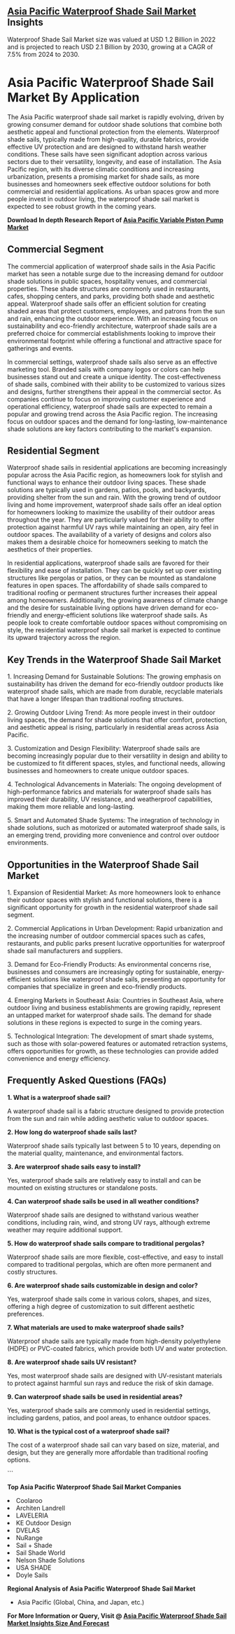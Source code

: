 <h2><a href="https://www.verifiedmarketreports.com/download-sample/?rid=223830&amp;utm_source=Github-Feb&amp;utm_medium=219" target="_blank">Asia Pacific Waterproof Shade Sail Market</a> Insights</h2><p>Waterproof Shade Sail Market size was valued at USD 1.2 Billion in 2022 and is projected to reach USD 2.1 Billion by 2030, growing at a CAGR of 7.5% from 2024 to 2030.</p><p><h1>Asia Pacific Waterproof Shade Sail Market By Application</h1> <p>The Asia Pacific waterproof shade sail market is rapidly evolving, driven by growing consumer demand for outdoor shade solutions that combine both aesthetic appeal and functional protection from the elements. Waterproof shade sails, typically made from high-quality, durable fabrics, provide effective UV protection and are designed to withstand harsh weather conditions. These sails have seen significant adoption across various sectors due to their versatility, longevity, and ease of installation. The Asia Pacific region, with its diverse climatic conditions and increasing urbanization, presents a promising market for shade sails, as more businesses and homeowners seek effective outdoor solutions for both commercial and residential applications. As urban spaces grow and more people invest in outdoor living, the waterproof shade sail market is expected to see robust growth in the coming years. <p><strong>Download In depth Research Report of <a href="https://www.verifiedmarketreports.com/download-sample/?rid=236118&amp;utm_source=Pulse-Dec&amp;utm_medium=219" target="_blank">Asia Pacific Variable Piston Pump Market</a></strong></p></p> <h2>Commercial Segment</h2> <p>The commercial application of waterproof shade sails in the Asia Pacific market has seen a notable surge due to the increasing demand for outdoor shade solutions in public spaces, hospitality venues, and commercial properties. These shade structures are commonly used in restaurants, cafes, shopping centers, and parks, providing both shade and aesthetic appeal. Waterproof shade sails offer an efficient solution for creating shaded areas that protect customers, employees, and patrons from the sun and rain, enhancing the outdoor experience. With an increasing focus on sustainability and eco-friendly architecture, waterproof shade sails are a preferred choice for commercial establishments looking to improve their environmental footprint while offering a functional and attractive space for gatherings and events. <p>In commercial settings, waterproof shade sails also serve as an effective marketing tool. Branded sails with company logos or colors can help businesses stand out and create a unique identity. The cost-effectiveness of shade sails, combined with their ability to be customized to various sizes and designs, further strengthens their appeal in the commercial sector. As companies continue to focus on improving customer experience and operational efficiency, waterproof shade sails are expected to remain a popular and growing trend across the Asia Pacific region. The increasing focus on outdoor spaces and the demand for long-lasting, low-maintenance shade solutions are key factors contributing to the market's expansion.</p> <h2>Residential Segment</h2> <p>Waterproof shade sails in residential applications are becoming increasingly popular across the Asia Pacific region, as homeowners look for stylish and functional ways to enhance their outdoor living spaces. These shade solutions are typically used in gardens, patios, pools, and backyards, providing shelter from the sun and rain. With the growing trend of outdoor living and home improvement, waterproof shade sails offer an ideal option for homeowners looking to maximize the usability of their outdoor areas throughout the year. They are particularly valued for their ability to offer protection against harmful UV rays while maintaining an open, airy feel in outdoor spaces. The availability of a variety of designs and colors also makes them a desirable choice for homeowners seeking to match the aesthetics of their properties. <p>In residential applications, waterproof shade sails are favored for their flexibility and ease of installation. They can be quickly set up over existing structures like pergolas or patios, or they can be mounted as standalone features in open spaces. The affordability of shade sails compared to traditional roofing or permanent structures further increases their appeal among homeowners. Additionally, the growing awareness of climate change and the desire for sustainable living options have driven demand for eco-friendly and energy-efficient solutions like waterproof shade sails. As people look to create comfortable outdoor spaces without compromising on style, the residential waterproof shade sail market is expected to continue its upward trajectory across the region.</p> <h2>Key Trends in the Waterproof Shade Sail Market</h2> <p>1. Increasing Demand for Sustainable Solutions: The growing emphasis on sustainability has driven the demand for eco-friendly outdoor products like waterproof shade sails, which are made from durable, recyclable materials that have a longer lifespan than traditional roofing structures.</p> <p>2. Growing Outdoor Living Trend: As more people invest in their outdoor living spaces, the demand for shade solutions that offer comfort, protection, and aesthetic appeal is rising, particularly in residential areas across Asia Pacific.</p> <p>3. Customization and Design Flexibility: Waterproof shade sails are becoming increasingly popular due to their versatility in design and ability to be customized to fit different spaces, styles, and functional needs, allowing businesses and homeowners to create unique outdoor spaces.</p> <p>4. Technological Advancements in Materials: The ongoing development of high-performance fabrics and materials for waterproof shade sails has improved their durability, UV resistance, and weatherproof capabilities, making them more reliable and long-lasting.</p> <p>5. Smart and Automated Shade Systems: The integration of technology in shade solutions, such as motorized or automated waterproof shade sails, is an emerging trend, providing more convenience and control over outdoor environments.</p> <h2>Opportunities in the Waterproof Shade Sail Market</h2> <p>1. Expansion of Residential Market: As more homeowners look to enhance their outdoor spaces with stylish and functional solutions, there is a significant opportunity for growth in the residential waterproof shade sail segment.</p> <p>2. Commercial Applications in Urban Development: Rapid urbanization and the increasing number of outdoor commercial spaces such as cafes, restaurants, and public parks present lucrative opportunities for waterproof shade sail manufacturers and suppliers.</p> <p>3. Demand for Eco-Friendly Products: As environmental concerns rise, businesses and consumers are increasingly opting for sustainable, energy-efficient solutions like waterproof shade sails, presenting an opportunity for companies that specialize in green and eco-friendly products.</p> <p>4. Emerging Markets in Southeast Asia: Countries in Southeast Asia, where outdoor living and business establishments are growing rapidly, represent an untapped market for waterproof shade sails. The demand for shade solutions in these regions is expected to surge in the coming years.</p> <p>5. Technological Integration: The development of smart shade systems, such as those with solar-powered features or automated retraction systems, offers opportunities for growth, as these technologies can provide added convenience and energy efficiency.</p> <h2>Frequently Asked Questions (FAQs)</h2> <p><b>1. What is a waterproof shade sail?</b></p> <p>A waterproof shade sail is a fabric structure designed to provide protection from the sun and rain while adding aesthetic value to outdoor spaces.</p> <p><b>2. How long do waterproof shade sails last?</b></p> <p>Waterproof shade sails typically last between 5 to 10 years, depending on the material quality, maintenance, and environmental factors.</p> <p><b>3. Are waterproof shade sails easy to install?</b></p> <p>Yes, waterproof shade sails are relatively easy to install and can be mounted on existing structures or standalone posts.</p> <p><b>4. Can waterproof shade sails be used in all weather conditions?</b></p> <p>Waterproof shade sails are designed to withstand various weather conditions, including rain, wind, and strong UV rays, although extreme weather may require additional support.</p> <p><b>5. How do waterproof shade sails compare to traditional pergolas?</b></p> <p>Waterproof shade sails are more flexible, cost-effective, and easy to install compared to traditional pergolas, which are often more permanent and costly structures.</p> <p><b>6. Are waterproof shade sails customizable in design and color?</b></p> <p>Yes, waterproof shade sails come in various colors, shapes, and sizes, offering a high degree of customization to suit different aesthetic preferences.</p> <p><b>7. What materials are used to make waterproof shade sails?</b></p> <p>Waterproof shade sails are typically made from high-density polyethylene (HDPE) or PVC-coated fabrics, which provide both UV and water protection.</p> <p><b>8. Are waterproof shade sails UV resistant?</b></p> <p>Yes, most waterproof shade sails are designed with UV-resistant materials to protect against harmful sun rays and reduce the risk of skin damage.</p> <p><b>9. Can waterproof shade sails be used in residential areas?</b></p> <p>Yes, waterproof shade sails are commonly used in residential settings, including gardens, patios, and pool areas, to enhance outdoor spaces.</p> <p><b>10. What is the typical cost of a waterproof shade sail?</b></p> <p>The cost of a waterproof shade sail can vary based on size, material, and design, but they are generally more affordable than traditional roofing options.</p> ```</p><p><strong>Top Asia Pacific Waterproof Shade Sail Market Companies</strong></p><div data-test-id=""><p><li>Coolaroo</li><li> Architen Landrell</li><li> LAVELERIA</li><li> KE Outdoor Design</li><li> DVELAS</li><li> NuRange</li><li> Sail + Shade</li><li> Sail Shade World</li><li> Nelson Shade Solutions</li><li> USA SHADE</li><li> Doyle Sails</li></p><div><strong>Regional Analysis of&nbsp;Asia Pacific Waterproof Shade Sail Market</strong></div><ul><li dir="ltr"><p dir="ltr">Asia Pacific (Global, China, and Japan, etc.)</p></li></ul><p><strong>For More Information or Query, Visit @&nbsp;</strong><strong><a href="https://www.verifiedmarketreports.com/product/waterproof-shade-sail-market/?utm_source=Github-Feb&amp;utm_medium=219" target="_blank">Asia Pacific Waterproof Shade Sail Market Insights Size And Forecast</a></strong></p></div><h2>&nbsp;</h2><div data-test-id="">&nbsp;</div>
